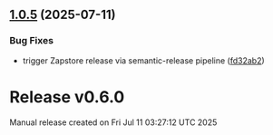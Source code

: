 ## [1.0.5](https://github.com/HealthNoteLabs/Runstr/compare/v1.0.4...v1.0.5) (2025-07-11)

### Bug Fixes

* trigger Zapstore release via semantic-release pipeline ([fd32ab2](https://github.com/HealthNoteLabs/Runstr/commit/fd32ab29d2c82cf003a35f08ddf6c4b504ffaac0))

# Release v0.6.0

Manual release created on Fri Jul 11 03:27:12 UTC 2025
